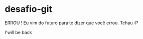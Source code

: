 desafio-git
========

ERROU ! Eu vim do futuro para te dizer que você errou. Tchau :P 

I'will be back
